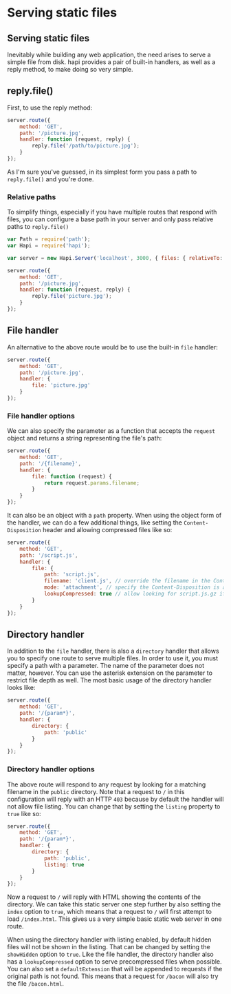 # Serving static files
## Serving static files

Inevitably while building any web application, the need arises to serve a simple file from disk. hapi provides a pair of built-in handlers, as well as a reply method, to make doing so very simple.

## reply.file()

First, to use the reply method:

```javascript
server.route({
    method: 'GET',
    path: '/picture.jpg',
    handler: function (request, reply) {
        reply.file('/path/to/picture.jpg');
    }
});
```

As I'm sure you've guessed, in its simplest form you pass a path to `reply.file()` and you're done.

### Relative paths

To simplify things, especially if you have multiple routes that respond with files, you can configure a base path in your server and only pass relative paths to `reply.file()`

```javascript
var Path = require('path');
var Hapi = require('hapi');

var server = new Hapi.Server('localhost', 3000, { files: { relativeTo: Path.join(__dirname, 'public') } });

server.route({
    method: 'GET',
    path: '/picture.jpg',
    handler: function (request, reply) {
        reply.file('picture.jpg');
    }
});
```

## File handler

An alternative to the above route would be to use the built-in `file` handler:

```javascript
server.route({
    method: 'GET',
    path: '/picture.jpg',
    handler: {
        file: 'picture.jpg'
    }
});
```

### File handler options

We can also specify the parameter as a function that accepts the `request` object and returns a string representing the file's path:

```javascript
server.route({
    method: 'GET',
    path: '/{filename}',
    handler: {
        file: function (request) {
            return request.params.filename;
        }
    }
});
```

It can also be an object with a `path` property. When using the object form of the handler, we can do a few additional things, like setting the `Content-Disposition` header and allowing compressed files like so:

```javascript
server.route({
    method: 'GET',
    path: '/script.js',
    handler: {
        file: {
            path: 'script.js',
            filename: 'client.js', // override the filename in the Content-Disposition header
            mode: 'attachment', // specify the Content-Disposition is an attachment
            lookupCompressed: true // allow looking for script.js.gz if the request allows it
        }
    }
});
```

## Directory handler

In addition to the `file` handler, there is also a `directory` handler that allows you to specify one route to serve multiple files. In order to use it, you must specify a path with a parameter. The name of the parameter does not matter, however. You can use the asterisk extension on the parameter to restrict file depth as well. The most basic usage of the directory handler looks like:

```javascript
server.route({
    method: 'GET',
    path: '/{param*}',
    handler: {
        directory: {
            path: 'public'
        }
    }
});
```

### Directory handler options

The above route will respond to any request by looking for a matching filename in the `public` directory. Note that a request to `/` in this configuration will reply with an HTTP `403` because by default the handler will not allow file listing. You can change that by setting the `listing` property to `true` like so:

```javascript
server.route({
    method: 'GET',
    path: '/{param*}',
    handler: {
        directory: {
            path: 'public',
            listing: true
        }
    }
});
```

Now a request to `/` will reply with HTML showing the contents of the directory. We can take this static server one step further by also setting the `index` option to `true`, which means that a request to `/` will first attempt to load `/index.html`. This gives us a very simple basic static web server in one route.

When using the directory handler with listing enabled, by default hidden files will not be shown in the listing. That can be changed by setting the `showHidden` option to `true`. Like the file handler, the directory handler also has a `lookupCompressed` option to serve precompressed files when possible. You can also set a `defaultExtension` that will be appended to requests if the original path is not found. This means that a request for `/bacon` will also try the file `/bacon.html`.
